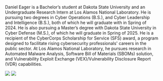 Daniel Eager is a Bachelor’s student at Dakota State University and an Undergraduate Research Intern at Los Alamos National Laboratory. He is pursuing two degrees in Cyber Operations (B.S.), and Cyber Leadership and Intelligence (B.S.), both of which he will graduate with in Spring of 2024. He is also pursuing a Master’s degree with Dakota State University in Cyber Defense (M.S.), of which he will graduate in Spring of 2025. He is a recipient of the CyberCorps Scholarship for Service (SFS) award, a program designed to facilitate rising cybersecurity professionals' careers in the public sector. At Los Alamos National Laboratory, he pursues research in Automated Malware Analysis, Software Bill of Materials (SBOMs) solution, and Vulnerability Exploit Exchange (VEX)/Vulnerability Disclosure Report (VDR) capabilities.

![](https://github.com/DanEager19/github-stats/blob/master/generated/overview.svg) 
![](https://github.com/DanEager19/github-stats/blob/master/generated/languages.svg)
